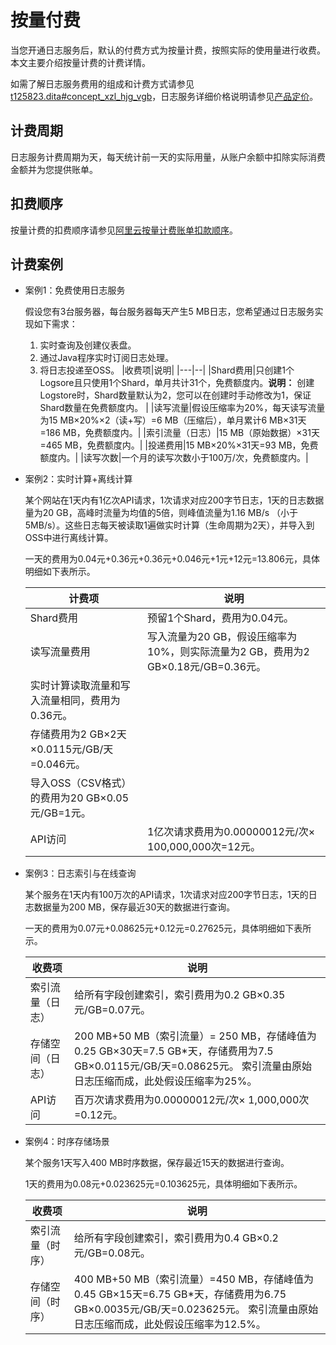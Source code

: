 # 按量付费

当您开通日志服务后，默认的付费方式为按量计费，按照实际的使用量进行收费。本文主要介绍按量计费的计费详情。

如需了解日志服务费用的组成和计费方式请参见[t125823.dita\#concept\_xzl\_hjg\_vgb](/cn.zh-CN/产品定价/计费概述.md)，日志服务详细价格说明请参见[产品定价](https://www.aliyun.com/price/product?spm=a2c4g.11186623.2.11.66cd2aab6wAn6p#/sls/detail)。

## 计费周期

日志服务计费周期为天，每天统计前一天的实际用量，从账户余额中扣除实际消费金额并为您提供账单。

## 扣费顺序

按量计费的扣费顺序请参见[阿里云按量计费账单扣款顺序](https://help.aliyun.com/knowledge_detail/37138.html?spm=a2c4g.11186623.6.555.74952076sIMD2z#h2--8)。

## 计费案例

-   案例1：免费使用日志服务

    假设您有3台服务器，每台服务器每天产生5 MB日志，您希望通过日志服务实现如下需求：

    1.  实时查询及创建仪表盘。
    2.  通过Java程序实时订阅日志处理。
    3.  将日志投递至OSS。
    |收费项|说明|
    |---|--|
    |Shard费用|只创建1个Logsore且只使用1个Shard，单月共计31个，免费额度内。**说明：** 创建Logstore时，Shard数量默认为2，您可以在创建时手动修改为1，保证Shard数量在免费额度内。 |
    |读写流量|假设压缩率为20%，每天读写流量为15 MB×20%×2（读+写）=6 MB（压缩后），单月累计6 MB×31天=186 MB，免费额度内。|
    |索引流量（日志）|15 MB（原始数据）×31天=465 MB，免费额度内。|
    |投递费用|15 MB×20%×31天=93 MB，免费额度内。|
    |读写次数|一个月的读写次数小于100万/次，免费额度内。|

-   案例2：实时计算+离线计算

    某个网站在1天内有1亿次API请求，1次请求对应200字节日志，1天的日志数据量为20 GB，高峰时流量为均值的5倍，则峰值流量为1.16 MB/s （小于5MB/s）。这些日志每天被读取1遍做实时计算（生命周期为2天），并导入到OSS中进行离线计算。

    一天的费用为0.04元+0.36元+0.36元+0.046元+1元+12元=13.806元，具体明细如下表所示。

    |计费项|说明|
    |---|--|
    |Shard费用|预留1个Shard，费用为0.04元。|
    |读写流量费用|写入流量为20 GB，假设压缩率为10%，则实际流量为2 GB，费用为2 GB×0.18元/GB=0.36元。|
    |实时计算读取流量和写入流量相同，费用为0.36元。|
    |存储费用为2 GB×2天×0.0115元/GB/天=0.046元。|
    |导入OSS（CSV格式）的费用为20 GB×0.05元/GB=1元。|
    |API访问|1亿次请求费用为0.00000012元/次× 100,000,000次=12元。|

-   案例3：日志索引与在线查询

    某个服务在1天内有100万次的API请求，1次请求对应200字节日志，1天的日志数据量为200 MB，保存最近30天的数据进行查询。

    一天的费用为0.07元+0.08625元+0.12元=0.27625元，具体明细如下表所示。

    |收费项|说明|
    |---|--|
    |索引流量（日志）|给所有字段创建索引，索引费用为0.2 GB×0.35元/GB=0.07元。|
    |存储空间（日志）|200 MB+50 MB（索引流量）= 250 MB，存储峰值为0.25 GB×30天=7.5 GB\*天，存储费用为7.5 GB×0.0115元/GB/天=0.08625元。 索引流量由原始日志压缩而成，此处假设压缩率为25%。 |
    |API访问|百万次请求费用为0.00000012元/次× 1,000,000次=0.12元。|

-   案例4：时序存储场景

    某个服务1天写入400 MB时序数据，保存最近15天的数据进行查询。

    1天的费用为0.08元+0.023625元=0.103625元，具体明细如下表所示。

    |收费项|说明|
    |---|--|
    |索引流量（时序）|给所有字段创建索引，索引费用为0.4 GB×0.2元/GB=0.08元。|
    |存储空间（时序）|400 MB+50 MB（索引流量）=450 MB，存储峰值为0.45 GB×15天=6.75 GB\*天，存储费用为6.75 GB×0.0035元/GB/天=0.023625元。 索引流量由原始日志压缩而成，此处假设压缩率为12.5%。 |


